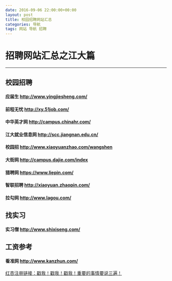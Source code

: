 ```yaml
---
date: 2016-09-06 22:00:00+00:00
layout: post
title: 校园招聘网站汇总 
categories: 导航
tags: 网站 导航 招聘
---
```


招聘网站汇总之江大篇
===================
----------
校园招聘
----------
#### <i class="icon-file"></i>**应届生** http://www.yingjiesheng.com/

#### <i class="icon-file"></i>**前程无忧** http://xy.51job.com/

#### <i class="icon-file"></i>**中华英才网** http://campus.chinahr.com/

#### <i class="icon-file"></i>**江大就业信息网** http://scc.jiangnan.edu.cn/

#### <i class="icon-file"></i>**校园招** http://www.xiaoyuanzhao.com/wangshen

#### <i class="icon-file"></i>**大街网** http://campus.dajie.com/index

#### <i class="icon-file"></i>**猎聘网** https://www.liepin.com/

#### <i class="icon-file"></i>**智联招聘** http://xiaoyuan.zhaopin.com/

#### <i class="icon-file"></i>**拉勾网** http://www.lagou.com/

找实习
----------
#### <i class="icon-file"></i>**实习僧** http://www.shixiseng.com/

工资参考
----------
#### <i class="icon-file"></i>**看准网** http://www.kanzhun.com/





[红杏注册链接：戳我！戳我！戳我！重要的事情要说三遍！](http://honx.in/_VXhaD4kWGk4OVvg5)

